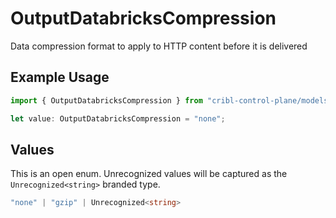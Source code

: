 # OutputDatabricksCompression

Data compression format to apply to HTTP content before it is delivered

## Example Usage

```typescript
import { OutputDatabricksCompression } from "cribl-control-plane/models";

let value: OutputDatabricksCompression = "none";
```

## Values

This is an open enum. Unrecognized values will be captured as the `Unrecognized<string>` branded type.

```typescript
"none" | "gzip" | Unrecognized<string>
```